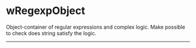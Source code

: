 # wRegexpObject

Object-container of regular expressions and complex logic. Make possible to check does string satisfy the logic.

_ _ _ _ _ _



















